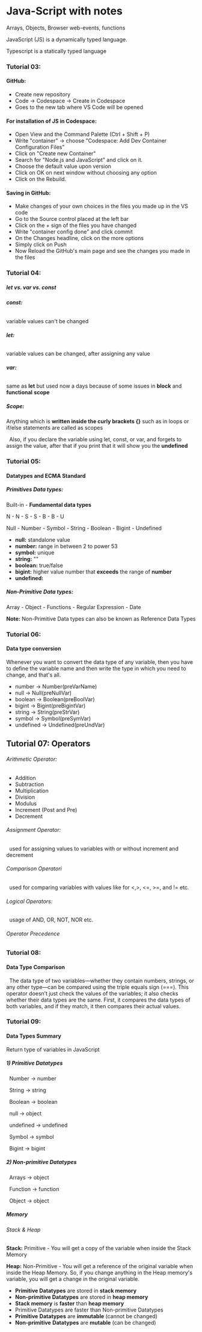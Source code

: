 # Java-Script with notes



Arrays, Objects, Browser web-events, functions

JavaScript (JS) is a dynamically typed language.

Typescript is a statically typed language



### **Tutorial 03:**

#### **GitHub:**

* Create new repository
* Code → Codespace → Create in Codespace
* Goes to the new tab where VS Code will be opened



#### **For installation of JS in Codespace:**

* Open View and the Command Palette (Ctrl + Shift + P)
* Write "container" → choose "Codespace: Add Dev Container Configuration Files"
* Click on "Create new Container"
* Search for "Node.js and JavaScript" and click on it.
* Choose the default value upon version
* Click on OK on next window without choosing any option
* Click on the Rebuild.



#### **Saving in GitHub:**

* Make changes of your own choices in the files you made up in the VS code
* Go to the Source control placed at the left bar
* Click on the + sign of the files you have changed
* Write "container config done" and click commit
* On the Changes headline, click on the more options
* Simply click on Push
* Now Reload the GitHub's main page and see the changes you made in the files





### Tutorial 04:

##### let vs. var vs. const



###### **const:**

variable values can't be changed



###### **let:**

variable values can be changed, after assigning any value



###### **var:**

same as **let** but used now a days because of some issues in **block** and **functional** **scope**



##### **Scope:**

Anything which is **written inside the curly brackets {}** such as in loops or if/else statements are called as scopes



 	Also, if you declare the variable using let, const, or var, and forgets to assign the value, after that if you print that it will show you the **undefined**





### Tutorial 05:

#### Datatypes and ECMA Standard



##### **Primitives Data types**:

Built-in - **Fundamental data types**

N - N - S - S - B - B - U

Null - Number - Symbol - String - Boolean - Bigint - Undefined

* **null:** 	standalone value
* **number:** 	range in between 2 to power 53
* **symbol:** 	unique
* **string:** 	""
* **boolean:** 	true/false
* **bigint:** 	higher value number that **exceeds** the range of **number**
* **undefined:**	



##### **Non-Primitive Data types:**

Array - Object - Functions - Regular Expression - Date



**Note:** Non-Primitive Data types can also be known as Reference Data Types



### Tutorial 06:

#### Data type conversion



Whenever you want to convert the data type of any variable, then you have to define the variable name and then write the type in which you need to change, and that's all.

* number → Number(preVarName)
* null → Null(preNullVar)
* boolean → Boolean(preBoolVar)
* bigint → Bigint(preBigintVar)
* string → String(preStrVar)
* symbol → Symbol(preSymVar)
* undefined → Undefined(preUndVar)





Tutorial 07:
Operators
---



###### Arithmetic Operator:

* Addition
* Subtraction
* Multiplication
* Division
* Modulus
* Increment (Post and Pre)
* Decrement



###### Assignment Operator:

 	used for assigning values to variables with or without increment and decrement



###### Comparison Operatori

 	used for comparing variables with values like for <,>, <=, >=, and != etc.



###### Logical Operators:

 	usage of AND, OR, NOT, NOR etc.



###### Operator Precedence





### Tutorial 08:

#### Data Type Comparison

 	The data type of two variables—whether they contain numbers, strings, or any other type—can be compared using the triple equals sign (===). This operator doesn’t just check the values of the variables; it also checks whether their data types are the same. First, it compares the data types of both variables, and if they match, it then compares their actual values.





### Tutorial 09:

#### Data Types Summary

Return type of variables in JavaScript

##### 1\) Primitive Datatypes

       Number → number

       String  → string

       Boolean  → boolean

       null  → object

       undefined  →  undefined

       Symbol  →  symbol

       Bigint  →  bigint



##### 2\) Non-primitive Datatypes

       Arrays  →  object

       Function  →  function

       Object  →  object



##### Memory

###### Stack \& Heap



**Stack:**	Primitive - You will get a copy of the variable when inside the Stack Memory



**Heap:**	Non-Primitive - You will get a reference of the original variable when inside the Heap Memory. So, if you change anything in the Heap memory's variable, you will get a change in the original variable.



* **Primitive Datatypes** are stored in **stack memory**
* **Non-primitive Datatypes** are stored in **heap memory**
* **Stack memory** is **faster** than **heap memory**
* Primitive Datatypes are faster than Non-primitive Datatypes
* **Primitive** **Datatypes** are **immutable** (cannot be changed)
* **Non-primitive** **Datatypes** are **mutable** (can be changed)







